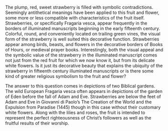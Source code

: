 The plump, red, sweet strawberry is filled with symbolic contradictions. Seemingly antithetical meanings have been applied to this fruit and flower, some more or less compatible with characteristics of the fruit itself. Strawberries, or specifically Fragaria vesca, appear frequently in the borders of illuminated manuscripts beginning in the early fifteenth century.  Colorful, round, and conveniently located on trailing green vines, the visual form of the strawberry is well suited this decorative function. Strawberries appear among birds, beasts, and flowers in the decorative borders of Books of Hours, or medieval prayer books. Interestingly, both the visual appeal and the symbolic value of the strawberry in the illuminated manuscript comes not just from the red fruit for which we now know it, but from its delicate white flowers. Is it just its decorative beauty that explains the ubiquity of the strawberry in fifteenth century illuminated manuscripts or is there some kind of greater religious symbolism to the fruit and flower?
<param ve-image
	   src="gh:SophiadKamps/plant-humanities-summer-program/main/strawberry/Master_of_the_First_Prayerbook_of_Maximillian_-_Hours_of_Queen_Isabella_the_Catholic,_Queen_of_Spain-_Fol._102v_-_1963.256.102.b_-_Cleveland_Museum_of_Art.jpg"
	   caption="Master of the First Prayerbook of Maximillian, *Hours of Queen Isabella the Catholic, Queen of Spain: Fol. 102v*, c. 1500, Cleveland Museum of Art">
<param ve-image
	   src="gh:SophiadKamps/plant-humanities-summer-program/main/strawberry/NYPL MS. MA 156 fol. 35r.jpeg"
	   caption="Book of Hours, 1400-1499, French, NYPL MA 156.">
The answer to this question comes in depictions of two Biblical gardens. The wild European Fragaria vesca often appears in depictions of the garden of Eden before the fall of Adam and Eve. Strawberries are below the feet of Adam and Eve in Giovanni di Paolo’s The Creation of the World and the Expulsion from Paradise (1445) though in this case without their customary white flowers. Along with the lilies and roses, the fruit is intended to represent the perfect righteousness of Christ’s followers as well as the fruitful results of their worship. 	   
																										  